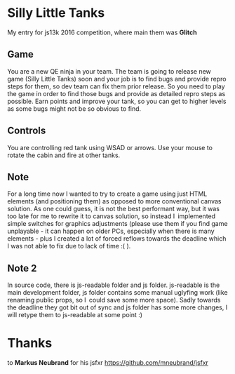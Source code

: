# Silly Little Tanks
My entry for js13k 2016 competition, where main them was **Glitch**

## Game
You are a new QE ninja in your team. The team is going to release
new game (Silly Little Tanks) soon and your job is to find bugs
and provide repro steps for them, so dev team can fix them prior release.
So you need to play the game in order to find those bugs and provide as detailed
repro steps as possible. Earn points and improve your tank, so you can get
to higher levels as some bugs might not be so obvious to find.

## Controls
You are controlling red tank using WSAD or arrows. Use your mouse to rotate
the cabin and fire at other tanks.

## Note
For a long time now I wanted to try to create a game using just HTML elements
(and positioning them) as opposed to more conventional canvas solution.
As one could guess, it is not the best performant way, but it was too late for me to rewrite it to canvas solution,
so instead I implemented simple switches for graphics adjustments (please use
them if you find game unplayable - it can happen on older PCs, especially when there is
many elements - plus I created a lot of forced reflows towards the deadline which
I was not able to fix due to lack of time :( ).

## Note 2
In source code, there is js-readable folder and js folder. js-readable is the main development
folder, js folder contains some manual uglyfing work (like renaming public props, so I could save some more space).
Sadly towards the deadline they got bit out of sync and js folder has some more changes,
I will retype them to js-readable at some point :)

# Thanks
to **Markus Neubrand** for his jsfxr https://github.com/mneubrand/jsfxr
